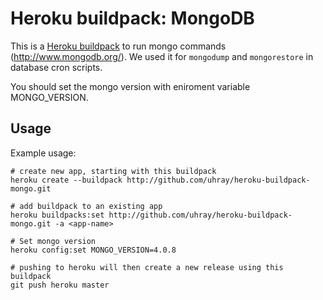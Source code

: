 # Heroku buildpack: MongoDB

This is a [Heroku buildpack](http://devcenter.heroku.com/articles/buildpacks) to run mongo commands (http://www.mongodb.org/). We used it for `mongodump` and `mongorestore` in database cron scripts.

You should set the mongo version with eniroment variable MONGO_VERSION.

## Usage

Example usage:

    # create new app, starting with this buildpack
    heroku create --buildpack http://github.com/uhray/heroku-buildpack-mongo.git

    # add buildpack to an existing app
    heroku buildpacks:set http://github.com/uhray/heroku-buildpack-mongo.git -a <app-name>
    
    # Set mongo version
    heroku config:set MONGO_VERSION=4.0.8
    
    # pushing to heroku will then create a new release using this buildpack
    git push heroku master
